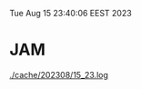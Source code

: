 Tue Aug 15 23:40:06 EEST 2023
# JAM
<a href='./cache/202308/15_23.log'>./cache/202308/15_23.log</a>
